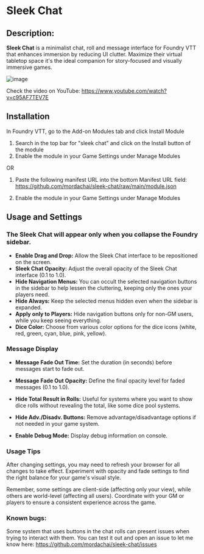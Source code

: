 # Sleek Chat

## Description:

**Sleek Chat** is a minimalist chat, roll and message interface for Foundry VTT that enhances immersion by reducing UI clutter. Maximize their virtual tabletop space it's the ideal companion for story-focused and visually immersive games.

![image](https://github.com/user-attachments/assets/c39f24ce-467d-4593-bcde-156685089401)

Check the video on YouTube: https://www.youtube.com/watch?v=c95AF7TEV7E

## Installation

In Foundry VTT, go to the Add-on Modules tab and click Install Module

1. Search in the top bar for "sleek chat" and click on the Install button of the module
2. Enable the module in your Game Settings under Manage Modules

OR

1. Paste the following manifest URL into the bottom Manifest URL field:
https://github.com/mordachai/sleek-chat/raw/main/module.json

2. Enable the module in your Game Settings under Manage Modules

## Usage and Settings

### The Sleek Chat will appear only when you collapse the Foundry sidebar.

- **Enable Drag and Drop:** Allow the Sleek Chat interface to be repositioned on the screen.
- **Sleek Chat Opacity:** Adjust the overall opacity of the Sleek Chat interface (0.1 to 1.0).
- **Hide Navigation Menus:** You can occult the selected navigation buttons in the sidebar to help lessen the cluttering, keeping only the ones your players need.
- **Hide Always:** Keep the selected menus hidden even when the sidebar is expanded.
- **Apply only to Players:** Hide navigation buttons only for non-GM users, while you keep seeing everything.
- **Dice Color:** Choose from various color options for the dice icons (white, red, green, cyan, blue, pink, yellow).

### Message Display

- **Message Fade Out Time:** Set the duration (in seconds) before messages start to fade out.
- **Message Fade Out Opacity:** Define the final opacity level for faded messages (0.1 to 1.0).
- **Hide Total Result in Rolls:** Useful for systems where you want to show dice rolls without revealing the total, like some dice pool systems.
- **Hide Adv./Disadv. Buttons:** Remove advantage/disadvantage options if not needed in your game system.

- **Enable Debug Mode:** Display debug information on console.

### Usage Tips

After changing settings, you may need to refresh your browser for all changes to take effect.
Experiment with opacity and fade settings to find the right balance for your game's visual style.

Remember, some settings are client-side (affecting only your view), while others are world-level (affecting all users). Coordinate with your GM or players to ensure a consistent experience across the game.

### Known bugs:
Some system that uses buttons in the chat rolls can present issues when trying to interact with them. You can test it out and open an issue to let me know here: https://github.com/mordachai/sleek-chat/issues 
